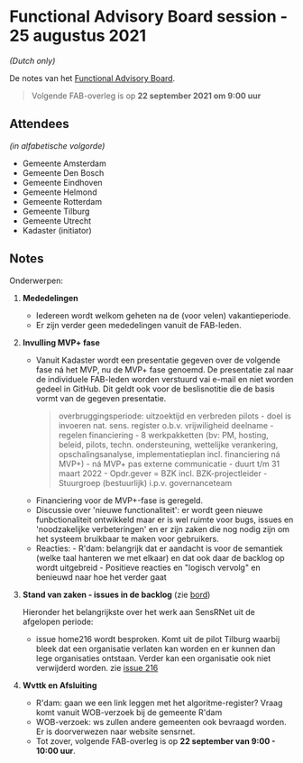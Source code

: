 # Functional Advisory Board session - 25 augustus 2021

_(Dutch only)_

De notes van het [Functional Advisory Board](../FAB.md).

> Volgende FAB-overleg is op **22 september 2021 om 9:00 uur**

## Attendees

_(in alfabetische volgorde)_

- Gemeente Amsterdam
- Gemeente Den Bosch
- Gemeente Eindhoven
- Gemeente Helmond
- Gemeente Rotterdam
- Gemeente Tilburg
- Gemeente Utrecht
- Kadaster (initiator)

## Notes

Onderwerpen:

1. **Mededelingen**
     
     - Iedereen wordt welkom geheten na de (voor velen) vakantieperiode.
     - Er zijn verder geen mededelingen vanuit de FAB-leden.

2. **Invulling MVP+ fase**

    - Vanuit Kadaster wordt een presentatie gegeven over de volgende fase ná het MVP, nu de MVP+ fase genoemd. De presentatie zal naar de individuele FAB-leden worden verstuurd vai e-mail en niet worden gedeel in GitHub. Dit geldt ook voor de beslisnotitie die de basis vormt van de gegeven presentatie.
       > overbruggingsperiode: uitzoektijd en verbreden pilots
          - doel is invoeren nat. sens. register o.b.v. vrijwiligheid deelname
          - regelen financiering
          - 8 werkpakketten (bv: PM, hosting, beleid, pilots, techn. ondersteuning, wettelijke verankering, opschalingsanalyse, implementatieplan incl. financiering ná MVP+)
          - ná MVP+ pas externe communicatie
          - duurt t/m 31 maart 2022
          - Opdr.gever = BZK incl. BZK-projectleider
          - Stuurgroep (bestuurlijk) i.p.v. governanceteam
    - Financiering voor de MVP+-fase is geregeld.
    - Discussie over 'nieuwe functionaliteit': er wordt geen nieuwe funbctionaliteit ontwikkeld maar er is wel ruimte voor bugs, issues en 'noodzakelijke verbeteringen' en er zijn zaken die nog nodig zijn om het systeem bruikbaar te maken voor gebruikers.
    - Reacties:
          - R'dam: belangrijk dat er aandacht is voor de semantiek (welke taal hanteren we met elkaar) en dat ook daar de backlog op wordt uitgebreid
          - Positieve reacties en "logisch vervolg" en benieuwd naar hoe het verder gaat

3. **Stand van zaken - issues in de backlog** (zie [bord](https://github.com/orgs/kadaster-labs/projects/1))
   
     Hieronder het belangrijkste over het werk aan SensRNet uit de afgelopen periode:
     - issue home216 wordt besproken. Komt uit de pilot Tilburg waarbij bleek dat een organisatie verlaten kan worden en er kunnen dan lege organisaties ontstaan. Verder kan een organisatie ook niet verwijderd worden. zie [issue 216](https://github.com/kadaster-labs/sensrnet-home/issues/216)
 

4. **Wvttk en Afsluiting**
   

     - R'dam: gaan we een link leggen met het algoritme-register? Vraag komt vanuit WOB-verzoek bij de gemeente R'dam
     - WOB-verzoek: ws zullen andere gemeenten ook bevraagd worden. Er is doorverwezen naar website sensrnet. 
     - Tot zover, volgende FAB-overleg is op **22 september van 9:00 - 10:00 uur**.
